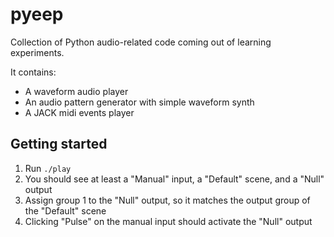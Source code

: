 # pyeep

Collection of Python audio-related code coming out of learning experiments.

It contains:

* A waveform audio player
* An audio pattern generator with simple waveform synth
* A JACK midi events player

## Getting started

1. Run `./play`
2. You should see at least a "Manual" input, a "Default" scene, and a "Null" output
3. Assign group 1 to the "Null" output, so it matches the output group of the
   "Default" scene
4. Clicking "Pulse" on the manual input should activate the "Null" output
